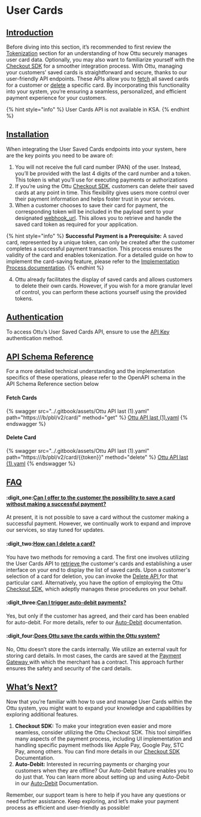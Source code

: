 # User Cards

## [Introduction](user-cards.md#introduction)

Before diving into this section, it’s recommended to first review the [Tokenization](tokenization.md) section for an understanding of how Ottu securely manages user card data. Optionally, you may also want to familiarize yourself with the [Checkout SDK](checkout-sdk/) for a smoother integration process. With Ottu, managing your customers’ saved cards is straightforward and secure, thanks to our user-friendly API endpoints. These APIs allow you to [fetch](user-cards.md#fetch-cards) all saved cards for a customer or [delete](user-cards.md#delete-card) a specific card. By incorporating this functionality into your system, you’re ensuring a seamless, personalized, and efficient payment experience for your customers.

{% hint style="info" %}
User Cards API is not available in KSA.
{% endhint %}

## [Installation](user-cards.md#installation)

When integrating the User Saved Cards endpoints into your system, here are the key points you need to be aware of:

1. You will not receive the full card number (PAN) of the user. Instead, you’ll be provided with the last 4 digits of the card number and a token. This token is what you’ll use for executing payments or authorizations
2. If you’re using the Ottu [Checkout SDK](checkout-sdk/), customers can delete their saved cards at any point in time. This flexibility gives users more control over their payment information and helps foster trust in your services.
3. When a customer chooses to save their card for payment, the corresponding token will be included in the payload sent to your designated [webhook\_url](checkout-api.md#webhook\_url-string-optional). This allows you to retrieve and handle the saved card token as required for your application.

{% hint style="info" %}
**Successful Payment is a Prerequisite:** A saved card, represented by a unique token, can only be created after the customer completes a successful payment transaction. This process ensures the validity of the card and enables tokenization. For a detailed guide on how to implement the card-saving feature, please refer to the [Implementation Process documentation](tokenization.md#implementation).
{% endhint %}

4. Ottu already facilitates the display of saved cards and allows customers to delete their own cards. However, if you wish for a more granular level of control, you can perform these actions yourself using the provided tokens.

## [**Authentication**](user-cards.md#authentication)

To access Ottu’s User Saved Cards API, ensure to use the [API Key](authentication.md#api-keys) authentication method.

## [API Schema Reference](user-cards.md#api-schema-reference)

For a more detailed technical understanding and the implementation specifics of these operations, please refer to the OpenAPI schema in the API Schema Reference section below

#### Fetch Cards

{% swagger src="../.gitbook/assets/Ottu API last (1).yaml" path="https://<ottu-url>/b/pbl/v2/card/" method="get" %}
[Ottu API last (1).yaml](<../.gitbook/assets/Ottu API last (1).yaml>)
{% endswagger %}

#### Delete Card

{% swagger src="../.gitbook/assets/Ottu API last (1).yaml" path="https://<ottu-url>/b/pbl/v2/card/{{token}}" method="delete" %}
[Ottu API last (1).yaml](<../.gitbook/assets/Ottu API last (1).yaml>)
{% endswagger %}

## [FAQ](user-cards.md#faq)

#### :digit\_one:[Can I offer to the customer the possibility to save a card without making a successful payment?](user-cards.md#can-i-offer-to-the-customer-the-possibility-to-save-a-card-without-making-a-successful-payment)

At present, it is not possible to save a card without the customer making a successful payment. However, we continually work to expand and improve our services, so stay tuned for updates.

#### :digit\_two:[How can I delete a card?](user-cards.md#how-can-i-delete-a-card)

You have two methods for removing a card. The first one involves utilizing the User Cards API to [retrieve ](user-cards.md#fetch-cards)the customer's cards and establishing a user interface on your end to display the list of saved cards. Upon a customer's selection of a card for deletion, you can invoke the [Delete API ](user-cards.md#delete-card)for that particular card. Alternatively, you have the option of employing the Ottu [Checkout SDK](checkout-sdk/), which adeptly manages these procedures on your behalf.

#### :digit\_three:[Can I trigger auto-debit payments?](user-cards.md#can-i-trigger-auto-debit-payments)

Yes, but only if the customer has agreed, and their card has been enabled for auto-debit. For more details, refer to our [Auto-Debit](auto-debit.md) documentation.

#### :digit\_four:[Does Ottu save the cards within the Ottu system?](user-cards.md#does-ottu-save-the-cards-within-the-ottu-system)

No, Ottu doesn’t store the cards internally. We utilize an external vault for storing card details. In most cases, the cards are saved at the [Payment Gateway ](../user-guide/payment-gateway.md)with which the merchant has a contract. This approach further ensures the safety and security of the card details.

## [What’s Next?](user-cards.md#whats-next)

Now that you’re familiar with how to use and manage User Cards within the Ottu system, you might want to expand your knowledge and capabilities by exploring additional features.

1. **Checkout SDK:** To make your integration even easier and more seamless, consider utilizing the Ottu Checkout SDK. This tool simplifies many aspects of the payment process, including UI implementation and handling specific payment methods like Apple Pay, Google Pay, STC Pay, among others. You can find more details in our [Checkout SDK](checkout-sdk/) Documentation.
2. **Auto-Debit:** Interested in recurring payments or charging your customers when they are offline? Our Auto-Debit feature enables you to do just that. You can learn more about setting up and using Auto-Debit in our [Auto-Debit](auto-debit.md) Documentation.

Remember, our support team is here to help if you have any questions or need further assistance. Keep exploring, and let’s make your payment process as efficient and user-friendly as possible!
